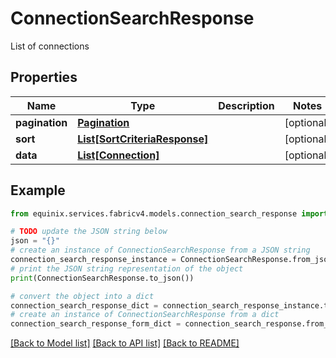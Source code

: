 # ConnectionSearchResponse

List of connections

## Properties

Name | Type | Description | Notes
------------ | ------------- | ------------- | -------------
**pagination** | [**Pagination**](Pagination.md) |  | [optional] 
**sort** | [**List[SortCriteriaResponse]**](SortCriteriaResponse.md) |  | [optional] 
**data** | [**List[Connection]**](Connection.md) |  | [optional] 

## Example

```python
from equinix.services.fabricv4.models.connection_search_response import ConnectionSearchResponse

# TODO update the JSON string below
json = "{}"
# create an instance of ConnectionSearchResponse from a JSON string
connection_search_response_instance = ConnectionSearchResponse.from_json(json)
# print the JSON string representation of the object
print(ConnectionSearchResponse.to_json())

# convert the object into a dict
connection_search_response_dict = connection_search_response_instance.to_dict()
# create an instance of ConnectionSearchResponse from a dict
connection_search_response_form_dict = connection_search_response.from_dict(connection_search_response_dict)
```
[[Back to Model list]](../README.md#documentation-for-models) [[Back to API list]](../README.md#documentation-for-api-endpoints) [[Back to README]](../README.md)


